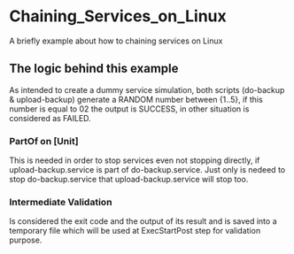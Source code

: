 # Chaining_Services_on_Linux
A briefly example about how to chaining services on Linux


## The logic behind this example
As intended to create a dummy service simulation, both scripts (do-backup & upload-backup)
generate a RANDOM number between {1..5}, if this number is equal to 02
the output is SUCCESS, in other situation is considered as FAILED.

### PartOf on [Unit]
This is needed in order to stop services even not stopping directly,
if upload-backup.service is part of do-backup.service. Just only
is nedeed to stop do-backup.service that upload-backup.service will
stop too.

### Intermediate Validation
Is considered the exit code and the output of its result and is saved
into a temporary file which will be used at ExecStartPost step for validation
purpose.

